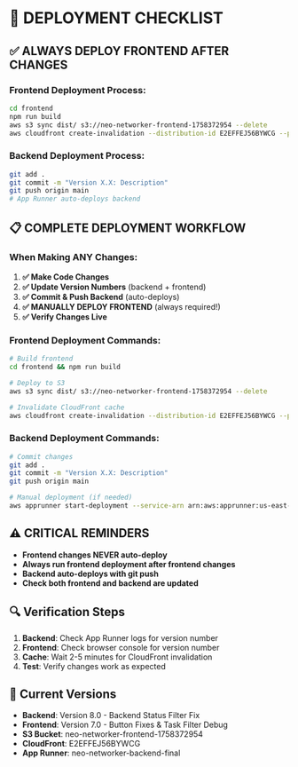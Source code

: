# 🚀 DEPLOYMENT CHECKLIST

## ✅ **ALWAYS DEPLOY FRONTEND AFTER CHANGES**

### **Frontend Deployment Process:**
```bash
cd frontend
npm run build
aws s3 sync dist/ s3://neo-networker-frontend-1758372954 --delete
aws cloudfront create-invalidation --distribution-id E2EFFEJ56BYWCG --paths "/*"
```

### **Backend Deployment Process:**
```bash
git add .
git commit -m "Version X.X: Description"
git push origin main
# App Runner auto-deploys backend
```

## 📋 **COMPLETE DEPLOYMENT WORKFLOW**

### **When Making ANY Changes:**

1. **✅ Make Code Changes**
2. **✅ Update Version Numbers** (backend + frontend)
3. **✅ Commit & Push Backend** (auto-deploys)
4. **✅ MANUALLY DEPLOY FRONTEND** (always required!)
5. **✅ Verify Changes Live**

### **Frontend Deployment Commands:**
```bash
# Build frontend
cd frontend && npm run build

# Deploy to S3
aws s3 sync dist/ s3://neo-networker-frontend-1758372954 --delete

# Invalidate CloudFront cache
aws cloudfront create-invalidation --distribution-id E2EFFEJ56BYWCG --paths "/*"
```

### **Backend Deployment Commands:**
```bash
# Commit changes
git add .
git commit -m "Version X.X: Description"
git push origin main

# Manual deployment (if needed)
aws apprunner start-deployment --service-arn arn:aws:apprunner:us-east-1:587842257084:service/neo-networker-backend-final/3f3d591c486b4865b677fe0a518ac976
```

## ⚠️ **CRITICAL REMINDERS**

- **Frontend changes NEVER auto-deploy**
- **Always run frontend deployment after frontend changes**
- **Backend auto-deploys with git push**
- **Check both frontend and backend are updated**

## 🔍 **Verification Steps**

1. **Backend**: Check App Runner logs for version number
2. **Frontend**: Check browser console for version number
3. **Cache**: Wait 2-5 minutes for CloudFront invalidation
4. **Test**: Verify changes work as expected

## 📝 **Current Versions**

- **Backend**: Version 8.0 - Backend Status Filter Fix
- **Frontend**: Version 7.0 - Button Fixes & Task Filter Debug
- **S3 Bucket**: neo-networker-frontend-1758372954
- **CloudFront**: E2EFFEJ56BYWCG
- **App Runner**: neo-networker-backend-final
